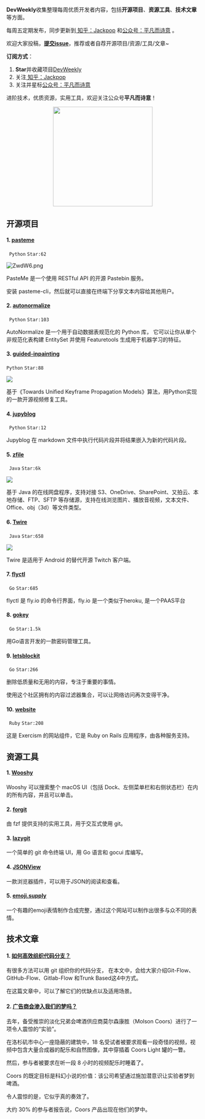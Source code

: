 **DevWeekly**收集整理每周优质开发者内容，包括**开源项目**、**资源工具**、**技术文章**等方面。

每周五定期发布，同步更新到<a href="https://www.zhihu.com/people/sharetechlee/activities">
知乎：Jackpop</a> 和<a href="https://mp.weixin.qq.com/s/hTZAGgkiMS0XPZ9OHQxFJg" rel="nofollow">公众号：平凡而诗意</a> 。

欢迎大家投稿，**[提交issue](https://github.com/Jackpopc/DevWeekly/issues)**，推荐或者自荐开源项目/资源/工具/文章~

**订阅方式**：

1. **Star**并收藏项目[DevWeekly](https://github.com/Jackpopc/DevWeekly)
2. 关注<a href="https://www.zhihu.com/people/sharetechlee/activities">
   知乎：Jackpop</a>
3. 关注并星标<a href="https://mp.weixin.qq.com/s/hTZAGgkiMS0XPZ9OHQxFJg" rel="nofollow">公众号：平凡而诗意</a>  

进阶技术，优质资源，实用工具，欢迎关注公众号**平凡而诗意**！

<p align="center">
    <img src="https://s1.ax1x.com/2022/07/10/jsCAdH.jpg" width="260" height="260"></img>
</p>

## 开源项目

#### 1. [pasteme](https://github.com/collove/pasteme)

` Python` `Star:62`

![ZwdW6.png](https://pic3.zhimg.com/80/v2-fb7794bf01704e990c771c135665dfa1_720w.png?source=d16d100b)

PasteMe 是一个使用 RESTful API 的开源 Pastebin 服务。 

安装 pasteme-cli，然后就可以直接在终端下分享文本内容给其他用户。

#### 2. [autonormalize](https://github.com/alteryx/autonormalize)

` Python` `Star:103`

AutoNormalize 是一个用于自动数据表规范化的 Python 库， 它可以让你从单个非规范化表构建 EntitySet 并使用 Featuretools 生成用于机器学习的特征。

#### 3. [guided-inpainting](https://github.com/runwayml/guided-inpainting)

`Python` `Star:88`

![](https://pic1.zhimg.com/80/v2-99485df13ccf06bdbc55510f995127d7_720w.png?source=d16d100b)

基于《Towards Unified Keyframe Propagation Models》算法，用Python实现的一款开源视频修复工具。

#### 4. [jupyblog](https://github.com/ploomber/jupyblog)

` Python` `Star:12`

Jupyblog 在 markdown 文件中执行代码片段并将结果嵌入为新的代码片段。

#### 5. [zfile](https://github.com/zhaojun1998/zfile)

` Java` `Star:6k`

![](https://pic3.zhimg.com/80/v2-ca701c3aa239cf5659f80454f48a9fbb_720w.png?source=d16d100b)

基于 Java 的在线网盘程序，支持对接 S3、OneDrive、SharePoint、又拍云、本地存储、FTP、SFTP 等存储源，支持在线浏览图片、播放音视频，文本文件、Office、obj（3d）等文件类型。

#### 6. [Twire](https://github.com/twireapp/Twire)

` Java` `Star:658`

![](https://pic1.zhimg.com/80/v2-1e0731ac67b38c40ad434caf095f641c_720w.png?source=d16d100b)

Twire 是适用于 Android 的替代开源 Twitch 客户端。

#### 7. [flyctl](https://github.com/superfly/flyctl)

` Go` `Star:685`

flyctl 是 fly.io 的命令行界面，fly.io 是一个类似于heroku, 是一个PAAS平台

#### 8. [gokey](https://github.com/cloudflare/gokey)

` Go` `Star:1.5k`

用Go语言开发的一款密码管理工具。

#### 9. [letsblockit](https://github.com/letsblockit/letsblockit)

` Go` `Star:266`

删除低质量和无用的内容，专注于重要的事情。 

使用这个社区拥有的内容过滤器集合，可以让网络访问再次变得干净。

#### 10. [website](https://github.com/exercism/website)

` Ruby` `Star:208`

这是 Exercism 的网站组件，它是 Ruby on Rails 应用程序，由各种服务支持。

## 资源工具

#### 1. [Wooshy](https://wooshy.app/y)

Wooshy 可以搜索整个 macOS UI（包括 Dock、左侧菜单栏和右侧状态栏）在内的所有内容，并且可以单击。

#### 2. [forgit](https://github.com/wfxr/forgit)

由 fzf 提供支持的实用工具，用于交互式使用 git。

#### 3. [lazygit](https://github.com/jesseduffield/lazygit)

一个简单的 git 命令终端 UI，用 Go 语言和 gocui 库编写。

#### 4. [JSONView](https://microsoftedge.microsoft.com/addons/detail/jsonview/kmpfgkgaimakokfhgdahhiaaiidiphco?hl=zh-CN)

一款浏览器插件，可以用于JSON的阅读和查看。

#### 5. [emoji.supply](https://emoji.supply/)

一个有趣的emoji表情制作合成完整，通过这个网站可以制作出很多与众不同的表情。

## 技术文章

#### 1. [如何高效组织代码分支？](https://steven-giesel.com/blogPost/ff50f268-c0bf-44d8-a5b8-41554ab50ba8)

有很多方法可以用 git 组织你的代码分支， 在本文中，会给大家介绍Git-Flow、GitHub-Flow、Gitlab-Flow 和Trunk Based这4中方式。

在这篇文章中，可以了解它们的优缺点以及适用场景。

#### 2. [广告商会渗入我们的梦吗？](https://thehustle.co/are-advertisers-going-to-infiltrate-our-dreams/)

去年，备受推崇的淡化兄弟会啤酒供应商莫尔森康胜（Molson Coors）进行了一项令人震惊的“实验”。

在洛杉矶市中心一座隐蔽的建筑中，18 名受试者被要求观看一段奇怪的视频，视频中包含大量合成器的配乐和自然图像，其中穿插着 Coors Light 罐的一瞥。

然后，参与者被要求在听一段 8 小时的视频配乐时睡着了。

Coors 的既定目标是科幻小说的价值：该公司希望通过施加潜意识让实验者梦到啤酒。

令人震惊的是，它似乎真的奏效了。

大约 30% 的参与者报告说，Coors 产品出现在他们的梦中。

 

